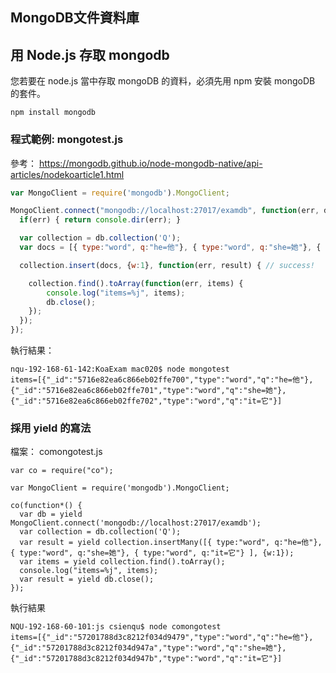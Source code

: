 ## MongoDB文件資料庫

## 用 Node.js 存取 mongodb

您若要在 node.js 當中存取 mongoDB 的資料，必須先用 npm 安裝 mongoDB 的套件。

```
npm install mongodb
```

### 程式範例: mongotest.js

參考： <https://mongodb.github.io/node-mongodb-native/api-articles/nodekoarticle1.html>


```javascript
var MongoClient = require('mongodb').MongoClient;

MongoClient.connect("mongodb://localhost:27017/examdb", function(err, db) {
  if(err) { return console.dir(err); }

  var collection = db.collection('Q');
  var docs = [{ type:"word", q:"he=他"}, { type:"word", q:"she=她"}, { type:"word", q:"it=它"} ];

  collection.insert(docs, {w:1}, function(err, result) { // success!

    collection.find().toArray(function(err, items) {
        console.log("items=%j", items);
        db.close();
    });
  });
});
```

執行結果：

```
nqu-192-168-61-142:KoaExam mac020$ node mongotest
items=[{"_id":"5716e82ea6c866eb02ffe700","type":"word","q":"he=他"},{"_id":"5716e82ea6c866eb02ffe701","type":"word","q":"she=她"},{"_id":"5716e82ea6c866eb02ffe702","type":"word","q":"it=它"}]
```

### 採用 yield 的寫法

檔案： comongotest.js

```
var co = require("co");

var MongoClient = require('mongodb').MongoClient;

co(function*() {
  var db = yield MongoClient.connect('mongodb://localhost:27017/examdb');
  var collection = db.collection('Q');
  var result = yield collection.insertMany([{ type:"word", q:"he=他"}, { type:"word", q:"she=她"}, { type:"word", q:"it=它"} ], {w:1});
  var items = yield collection.find().toArray();
  console.log("items=%j", items);
  var result = yield db.close();
});

```

執行結果

```
NQU-192-168-60-101:js csienqu$ node comongotest
items=[{"_id":"57201788d3c8212f034d9479","type":"word","q":"he=他"},{"_id":"57201788d3c8212f034d947a","type":"word","q":"she=她"},{"_id":"57201788d3c8212f034d947b","type":"word","q":"it=它"}]

```
